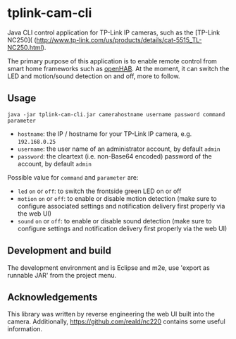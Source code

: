 # tplink-cam-cli

Java CLI control application for TP-Link IP cameras, such as the [TP-Link NC250]( (http://www.tp-link.com/us/products/details/cat-5515_TL-NC250.html).

The primary purpose of this application is to enable remote control from smart home frameworks such as [openHAB](http://openhab.org). At the moment, it can switch the LED and motion/sound detection on and off, more to follow.

## Usage

`
java -jar tplink-cam-cli.jar camerahostname username password command parameter
`
* `hostname`: the IP / hostname for your TP-Link IP camera, e.g. `192.168.0.25`
* `username`: the user name of an administrator account, by default `admin`
* `password`: the cleartext (i.e. non-Base64 encoded) password of the account, by default `admin`

Possible value for `command` and `parameter` are:
* `led` `on` or `off`: to switch the frontside green LED on or off
* `motion` `on` or `off`: to enable or disable motion detection (make sure to configure associated settings and notification delivery first properly via the web UI)
* `sound` `on` or `off`: to enable or disable sound detection (make sure to configure settings and notification delivery first properly via the web UI)

## Development and build

The development environment and is Eclipse and m2e, use 'export as runnable JAR' from the project menu.

## Acknowledgements

This library was written by reverse engineering the web UI built into the camera. Additionally, https://github.com/reald/nc220 contains some useful information.

